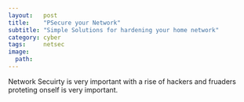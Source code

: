 ```yaml
---
layout:   post
title:    "PSecure your Network"
subtitle: "Simple Solutions for hardening your home network"
category: cyber
tags:     netsec
image:
  path:   
---
```

Network Secuirty is very important with a rise of hackers and fruaders proteting onself is very important.
